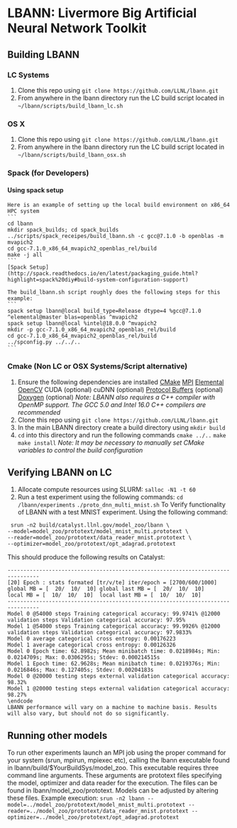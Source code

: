 # LBANN: Livermore Big Artificial Neural Network Toolkit
## Building LBANN

### LC Systems
   1. Clone this repo using `git clone https://github.com/LLNL/lbann.git`
   2. From anywhere in the lbann directory run the LC build script located in  
   `~/lbann/scripts/build_lbann_lc.sh`

### OS X
   1. Clone this repo using `git clone https://github.com/LLNL/lbann.git`
   2. From anywhere in the lbann directory run the LC build script located in  
   `~/lbann/scripts/build_lbann_osx.sh`

### Spack (for Developers)

#### Using spack setup

    Here is an example of setting up the local build environment on x86_64 HPC system
    ```
    cd lbann
    mkdir spack_builds; cd spack_builds
    ../scripts/spack_receipes/build_lbann.sh -c gcc@7.1.0 -b openblas -m mvapich2
    cd gcc-7.1.0_x86_64_mvapich2_openblas_rel/build
    make -j all
    ```
    [Spack Setup](http://spack.readthedocs.io/en/latest/packaging_guide.html?highlight=spack%20diy#build-system-configuration-support)

    The build_lbann.sh script roughly does the following steps for this example:
    ```
    spack setup lbann@local build_type=Release dtype=4 %gcc@7.1.0 ^elemental@master blas=openblas ^mvapich2
    spack setup lbann@local %intel@18.0.0 ^mvapich2
    mkdir -p gcc-7.1.0_x86_64_mvapich2_openblas_rel/build
    cd gcc-7.1.0_x86_64_mvapich2_openblas_rel/build
    ../spconfig.py ../../..
    ```

### Cmake (Non LC or OSX Systems/Script alternative)
   1. Ensure the following dependencies are installed
    [CMake](https://software.llnl.gov/lbann/cmake.html)
    [MPI](https://software.llnl.gov/lbann/mpi.html)
    [Elemental](https://software.llnl.gov/lbann/elemental.html)
    [OpenCV](https://software.llnl.gov/lbann/opencv.html)
    CUDA (optional)
    cuDNN (optional)
    [Protocol Buffers](https://software.llnl.gov/lbann/protobuf.html) (optional)
    [Doxygen](https://software.llnl.gov/lbann/doxygen.html) (optional)
    *Note: LBANN also requires a C++ compiler with OpenMP support. The GCC 5.0 and Intel 16.0 C++ compilers are recommended*
   2. Clone this repo using `git clone https://github.com/LLNL/lbann.git`
   3. In the main LBANN directory create a build directory using `mkdir build`
   4. `cd` into this directory and run the following commands
    `cmake ../..`
    `make`
    `make install`
    *Note: It may be necessary to manually set CMake variables to control the build configuration*

## Verifying LBANN on LC
   1. Allocate compute resources using SLURM: `salloc -N1 -t 60`
   2. Run a test experiment using the following commands:
      `cd /lbann/experiments`
      `./proto_dnn_multi_mnist.sh`
  To Verify functionality of LBANN with a test MNIST experiment. Using the following command:
 ```
  srun -n2 build/catalyst.llnl.gov/model_zoo/lbann \
--model=model_zoo/prototext/model_mnist_multi.prototext \
--reader=model_zoo/prototext/data_reader_mnist.prototext \
--optimizer=model_zoo/prototext/opt_adagrad.prototext
```
  This should produce the following results on Catalyst:
  ```
  --------------------------------------------------------------------------------
  [20] Epoch : stats formated [tr/v/te] iter/epoch = [2700/600/1000]
  global MB = [  20/  10/  10] global last MB = [  20/  10/  10]
  local MB = [  10/  10/  10]  local last MB = [  10/  10/  10]
  --------------------------------------------------------------------------------
  Model 0 @54000 steps Training categorical accuracy: 99.9741% @12000 validation steps Validation categorical accuracy: 97.95%
  Model 1 @54000 steps Training categorical accuracy: 99.9926% @12000 validation steps Validation categorical accuracy: 97.9833%
  Model 0 average categorical cross entropy: 0.00176223
  Model 1 average categorical cross entropy: 0.00126326
  Model 0 Epoch time: 62.8982s; Mean minibatch time: 0.0218984s; Min: 0.0214709s; Max: 0.0306295s; Stdev: 0.000214515s
  Model 1 Epoch time: 62.9628s; Mean minibatch time: 0.0219376s; Min: 0.0216846s; Max: 0.127405s; Stdev: 0.00204183s
  Model 0 @20000 testing steps external validation categorical accuracy: 98.32%
  Model 1 @20000 testing steps external validation categorical accuracy: 98.27%
  \endcode
  LBANN performance will vary on a machine to machine basis. Results will also vary, but should not do so significantly. 
```
## Running other models
To run other experiments launch an MPI job using the proper command for your system (srun, mpirun, mpiexec etc), calling the lbann executable found in lbann/build/$YourBuildSys/model_zoo. This executable requires three command line arguments. These arguments are prototext files specifying the model, optimizer and data reader for the execution. The files can be found in lbann/model_zoo/prototext. Models can be adjusted by altering these files. Example execution:
                   `srun -n2 lbann
                    --model=../model_zoo/prototext/model_mnist_multi.prototext
                    --reader=../model_zoo/prototext/data_reader_mnist.prototext
                    --optimizer=../model_zoo/prototext/opt_adagrad.prototext`

